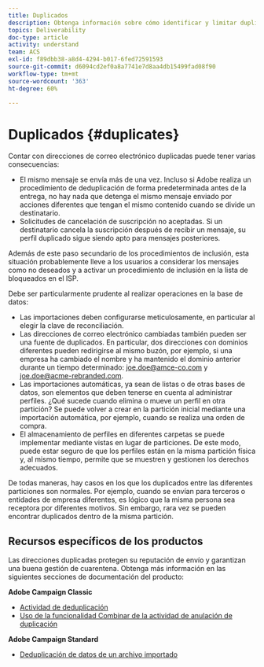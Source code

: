 ```yaml
---
title: Duplicados
description: Obtenga información sobre cómo identificar y limitar duplicados para mejorar la capacidad de entrega.
topics: Deliverability
doc-type: article
activity: understand
team: ACS
exl-id: f89dbb38-a8d4-4294-b017-6fed72591593
source-git-commit: d6094cd2ef0a8a7741e7d8aa4db15499fad08f90
workflow-type: tm+mt
source-wordcount: '363'
ht-degree: 60%

---
```


# Duplicados {#duplicates}

Contar con direcciones de correo electrónico duplicadas puede tener varias consecuencias:

* El mismo mensaje se envía más de una vez. Incluso si Adobe realiza un procedimiento de deduplicación de forma predeterminada antes de la entrega, no hay nada que detenga el mismo mensaje enviado por acciones diferentes que tengan el mismo contenido cuando se divide un destinatario.
* Solicitudes de cancelación de suscripción no aceptadas. Si un destinatario cancela la suscripción después de recibir un mensaje, su perfil duplicado sigue siendo apto para mensajes posteriores.

Además de este paso secundario de los procedimientos de inclusión, esta situación probablemente lleve a los usuarios a considerar los mensajes como no deseados y a activar un procedimiento de inclusión en la lista de bloqueados en el ISP.

Debe ser particularmente prudente al realizar operaciones en la base de datos:

* Las importaciones deben configurarse meticulosamente, en particular al elegir la clave de reconciliación.
* Las direcciones de correo electrónico cambiadas también pueden ser una fuente de duplicados. En particular, dos direcciones con dominios diferentes pueden redirigirse al mismo buzón, por ejemplo, si una empresa ha cambiado el nombre y ha mantenido el dominio anterior durante un tiempo determinado: joe.doe@amce-co.com y joe.doe@acme-rebranded.com.
* Las importaciones automáticas, ya sean de listas o de otras bases de datos, son elementos que deben tenerse en cuenta al administrar perfiles. ¿Qué sucede cuando elimina o mueve un perfil en otra partición? Se puede volver a crear en la partición inicial mediante una importación automática, por ejemplo, cuando se realiza una orden de compra.
* El almacenamiento de perfiles en diferentes carpetas se puede implementar mediante vistas en lugar de particiones. De este modo, puede estar seguro de que los perfiles están en la misma partición física y, al mismo tiempo, permite que se muestren y gestionen los derechos adecuados.

De todas maneras, hay casos en los que los duplicados entre las diferentes particiones son normales. Por ejemplo, cuando se envían para terceros o entidades de empresa diferentes, es lógico que la misma persona sea receptora por diferentes motivos. Sin embargo, rara vez se pueden encontrar duplicados dentro de la misma partición.

## Recursos específicos de los productos

Las direcciones duplicadas protegen su reputación de envío y garantizan una buena gestión de cuarentena. Obtenga más información en las siguientes secciones de documentación del producto:

**Adobe Campaign Classic**

* [Actividad de deduplicación](https://experienceleague.adobe.com/docs/campaign-classic/using/automating-with-workflows/targeting-activities/deduplication.html?lang=es)
* [Uso de la funcionalidad Combinar de la actividad de anulación de duplicación](https://experienceleague.adobe.com/docs/campaign-classic/using/automating-with-workflows/use-cases/data-management/deduplication-merge.html?lang=es)

**Adobe Campaign Standard**

* [Deduplicación de datos de un archivo importado](https://experienceleague.adobe.com/docs/campaign-standard/using/managing-processes-and-data/workflow-use-case/data-management/deduplicating-data-imported-file.html?lang=es)
